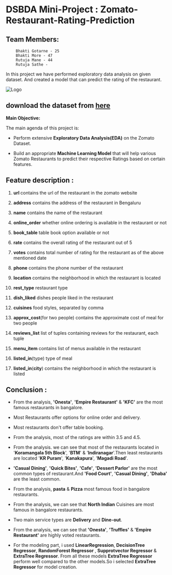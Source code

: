 # DSBDA Mini-Project : Zomato-Restaurant-Rating-Prediction

## Team Members:
<ol> 
  
     Bhakti Gotarne - 25
     Bhakti More - 47
     Rutuja Mane - 44
     Rutuja Sathe - 
  
     
 </ol>


In this project we have performed exploratory data analysis on given dataset. And created a model that can predict the rating of the restaurant.

 ![Logo](https://user-images.githubusercontent.com/29980448/106356015-2f633200-6322-11eb-9e31-a325549bb76a.png)



## download the dataset from [here](https://www.kaggle.com/himanshupoddar/zomato-bangalore-restaurants)


**Main Objective:**

The main agenda of this project is:

- Perform extensive **Exploratory Data Analysis(EDA)** on the Zomato Dataset.

- Build an appropriate **Machine Learning Model** that will help various Zomato Restaurants to predict their respective Ratings based on certain features.


## Feature description :

1. <b>url </B> contains the url of the restaurant in the zomato website

2. **address** contains the address of the restaurant in Bengaluru

3. **name** contains the name of the restaurant

4. **online_order** whether online ordering is available in the restaurant or not

5. **book_table** table book option available or not

6. **rate** contains the overall rating of the restaurant out of 5

7. **votes** contains total number of rating for the restaurant as of the above mentioned date

8. **phone** contains the phone number of the restaurant

9. **location** contains the neighborhood in which the restaurant is located

10. **rest_type** restaurant type

11. **dish_liked** dishes people liked in the restaurant

12. **cuisines** food styles, separated by comma

13. **approx_cost**(for two people) contains the approximate cost of meal for two people

14. **reviews_list** list of tuples containing reviews for the restaurant, each tuple

15. **menu_item** contains list of menus available in the restaurant

16. **listed_in**(type) type of meal

17. **listed_in**(**city**) contains the neighborhood in which the restaurant is listed


##  Conclusion :

- From the analysis, __'Onesta'__, __'Empire Restaurant'__  & __'KFC'__ are the most famous restaurants in bangalore.
- Most Restaurants offer options for online order and delivery.
- Most restaurants don't offer table booking.
- From the analysis, most of the ratings are within 3.5 and 4.5.
- From the analysis. we can see that most of the restaurants located in '__Koramangala 5th Block__', '__BTM__' & '__Indiranagar__'.Then least restaurants are located  '__KR Puram__', '__Kanakapura__', '__Magadi Road__'.

- __'Casual Dining'__, __'Quick Bites'__, __'Cafe'__, __'Dessert Parlor'__ are the most common types of  restaurant.And __'Food Court'__, __'Casual Dining'__, __'Dhaba'__ are the least common. 
-  From the analysis, __pasta__ & __Pizza__ most famous food in bangalore restaurants. 
- From the analysis, we can see that __North Indian__  Cuisines are most famous in bangalore restaurants. 
-  Two main service types are __Delivery__ and __Dine-out__. 
- From the analysis, we can see that   __'Onesta'__, __'Truffles'__ & __'Empire Restaurant'__ are  highly voted restaurants.

- For the modeling part, i used __LinearRegression__, __DecisionTree Regressor__, __RandomForest Regressor__ , __Supprotvector Regressor__ & __ExtraTree Regressor__. From all these models __ExtraTree Regressor__ perform well compared to the other models.So i selected __ExtraTree Regressor__ for model creation.

